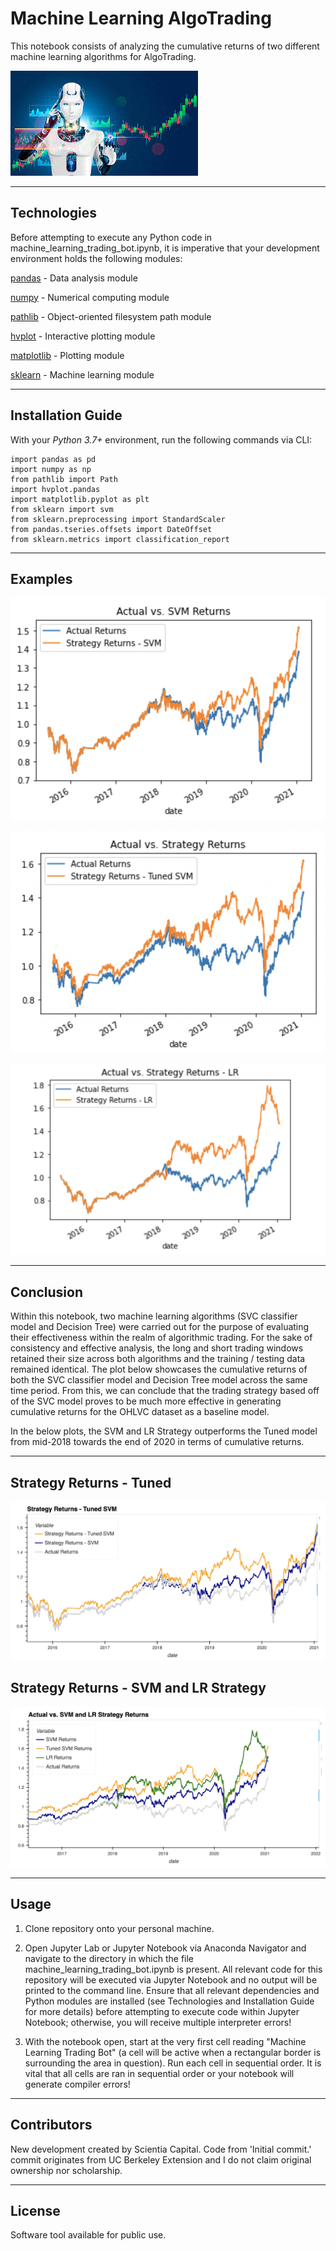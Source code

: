 # Machine Learning AlgoTrading

This notebook consists of analyzing the cumulative returns of two different machine learning algorithms for AlgoTrading.

![Machine_Learning_AlgoTrading](https://github.com/ScientiaCapital/Machine-Learning-AlgoTrading/blob/main/Images/AlgoBot.jpeg)

---

## Technologies

Before attempting to execute any Python code in machine_learning_trading_bot.ipynb, it is imperative that your development environment holds the following modules:

[pandas](https://pandas.pydata.org/pandas-docs/stable/) - Data analysis module

[numpy](https://numpy.org/install/) - Numerical computing module

[pathlib](https://docs.python.org/3/library/pathlib.html) - Object-oriented filesystem path module

[hvplot](https://hvplot.holoviz.org/) - Interactive plotting module

[matplotlib](https://matplotlib.org/) - Plotting module

[sklearn](https://sklearn.org/) - Machine learning module

---

## Installation Guide

With your _Python 3.7+_ environment, run the following commands via CLI:

```
import pandas as pd
import numpy as np
from pathlib import Path
import hvplot.pandas
import matplotlib.pyplot as plt
from sklearn import svm
from sklearn.preprocessing import StandardScaler
from pandas.tseries.offsets import DateOffset
from sklearn.metrics import classification_report

```

---

## Examples

![Example_One](https://github.com/ScientiaCapital/Machine-Learning-AlgoTrading/blob/main/Images/Screen%20Shot%202021-07-05%20at%208.28.24%20PM.png)

![Example_Two](https://github.com/ScientiaCapital/Machine-Learning-AlgoTrading/blob/main/Images/Screen%20Shot%202021-07-05%20at%208.27.58%20PM.png)

![Example_Three](https://github.com/ScientiaCapital/Machine-Learning-AlgoTrading/blob/main/Images/Screen%20Shot%202021-07-05%20at%208.26.28%20PM.png)

---

## Conclusion

Within this notebook, two machine learning algorithms (SVC classifier model and Decision Tree) were carried out for the purpose of evaluating their effectiveness within the realm of algorithmic trading. For the sake of consistency and effective analysis, the long and short trading windows retained their size across both algorithms and the training / testing data remained identical. The plot below showcases the cumulative returns of both the SVC classifier model and Decision Tree model across the same time period. From this, we can conclude that the trading strategy based off of the SVC model proves to be much more effective in generating cumulative returns for the OHLVC dataset as a baseline model.

In the below plots, the SVM and LR Strategy outperforms the Tuned model from mid-2018 towards the end of 2020 in terms of cumulative returns.

---

## Strategy Returns - Tuned 

![Example_Three](https://github.com/ScientiaCapital/Machine-Learning-AlgoTrading/blob/main/Images/Screen%20Shot%202021-07-05%20at%208.27.35%20PM.png)


## Strategy Returns - SVM and LR Strategy 

![Example_Four](https://github.com/ScientiaCapital/Machine-Learning-AlgoTrading/blob/main/Images/Screen%20Shot%202021-07-05%20at%208.25.15%20PM.png)

---

## Usage

1. Clone repository onto your personal machine.

2. Open Jupyter Lab or Jupyter Notebook via Anaconda Navigator and navigate to the directory in which the file machine_learning_trading_bot.ipynb is present. All relevant code for this repository will be executed via Jupyter Notebook and no output will be printed to the command line. Ensure that all relevant dependencies and Python modules are installed (see Technologies and Installation Guide for more details) before attempting to execute code within Jupyter Notebook; otherwise, you will receive multiple interpreter errors!

3. With the notebook open, start at the very first cell reading "Machine Learning Trading Bot" (a cell will be active when a rectangular border is surrounding the area in question). Run each cell in sequential order. It is vital that all cells are ran in sequential order or your notebook will generate compiler errors!

---

## Contributors

New development created by Scientia Capital. Code from 'Initial commit.' commit originates from UC Berkeley Extension and I do not claim original ownership nor scholarship.

---

## License

Software tool available for public use. 
